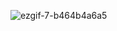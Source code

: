 ![ezgif-7-b464b4a6a5](https://github.com/user-attachments/assets/9883a5ad-213f-42f6-ba44-b66373f0c8e2)

